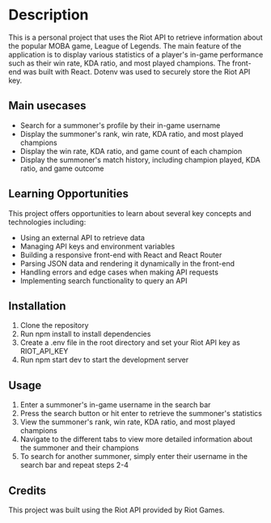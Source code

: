 # Description

This is a personal project that uses the Riot API to retrieve information about the popular MOBA game, League of Legends. The main feature of the application is to display various statistics of a player's in-game performance such as their win rate, KDA ratio, and most played champions.
The front-end was built with React. Dotenv was used to securely store the Riot API key.

## Main usecases

   * Search for a summoner's profile by their in-game username
   * Display the summoner's rank, win rate, KDA ratio, and most played champions
   * Display the win rate, KDA ratio, and game count of each champion
   * Display the summoner's match history, including champion played, KDA ratio, and game outcome

## Learning Opportunities

This project offers opportunities to learn about several key concepts and technologies including:

   * Using an external API to retrieve data
   * Managing API keys and environment variables
   * Building a responsive front-end with React and React Router
   * Parsing JSON data and rendering it dynamically in the front-end
   * Handling errors and edge cases when making API requests
   * Implementing search functionality to query an API

## Installation

   1. Clone the repository
   2. Run npm install to install dependencies
   3. Create a .env file in the root directory and set your Riot API key as RIOT_API_KEY
   4. Run npm start dev to start the development server

## Usage

   1. Enter a summoner's in-game username in the search bar
   2. Press the search button or hit enter to retrieve the summoner's statistics
   3. View the summoner's rank, win rate, KDA ratio, and most played champions
   4. Navigate to the different tabs to view more detailed information about the summoner and their champions
   5. To search for another summoner, simply enter their username in the search bar and repeat steps 2-4

## Credits

This project was built using the Riot API provided by Riot Games. 
